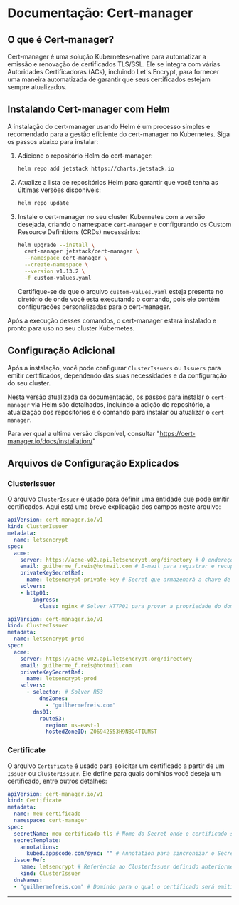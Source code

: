 # Documentação: Cert-manager

## O que é Cert-manager?

Cert-manager é uma solução Kubernetes-native para automatizar a emissão e renovação de certificados TLS/SSL. Ele se integra com várias Autoridades Certificadoras (ACs), incluindo Let's Encrypt, para fornecer uma maneira automatizada de garantir que seus certificados estejam sempre atualizados.

## Instalando Cert-manager com Helm

A instalação do cert-manager usando Helm é um processo simples e recomendado para a gestão eficiente do cert-manager no Kubernetes. Siga os passos abaixo para instalar:

1. Adicione o repositório Helm do cert-manager:

   ```bash
   helm repo add jetstack https://charts.jetstack.io
   ```

2. Atualize a lista de repositórios Helm para garantir que você tenha as últimas versões disponíveis:

   ```bash
   helm repo update
   ```

3. Instale o cert-manager no seu cluster Kubernetes com a versão desejada, criando o namespace `cert-manager` e configurando os Custom Resource Definitions (CRDs) necessários:

   ```bash
   helm upgrade --install \
     cert-manager jetstack/cert-manager \
     --namespace cert-manager \
     --create-namespace \
     --version v1.13.2 \
     -f custom-values.yaml
   ```

   Certifique-se de que o arquivo `custom-values.yaml` esteja presente no diretório de onde você está executando o comando, pois ele contém configurações personalizadas para o cert-manager.

Após a execução desses comandos, o cert-manager estará instalado e pronto para uso no seu cluster Kubernetes.

## Configuração Adicional

Após a instalação, você pode configurar `ClusterIssuers` ou `Issuers` para emitir certificados, dependendo das suas necessidades e da configuração do seu cluster.

Nesta versão atualizada da documentação, os passos para instalar o `cert-manager` via Helm são detalhados, incluindo a adição do repositório, a atualização dos repositórios e o comando para instalar ou atualizar o `cert-manager`.

Para ver qual a ultima versão disponível, consultar "https://cert-manager.io/docs/installation/"


## Arquivos de Configuração Explicados

### ClusterIssuer

O arquivo `ClusterIssuer` é usado para definir uma entidade que pode emitir certificados. Aqui está uma breve explicação dos campos neste arquivo:

```yaml
apiVersion: cert-manager.io/v1
kind: ClusterIssuer
metadata:
  name: letsencrypt
spec:
  acme:
    server: https://acme-v02.api.letsencrypt.org/directory # O endereço do servidor ACME
    email: guilherme_f.reis@hotmail.com # E-mail para registrar e recuperar credenciais perdidas
    privateKeySecretRef:
      name: letsencrypt-private-key # Secret que armazenará a chave de conta ACME
    solvers:
    - http01:
        ingress:
          class: nginx # Solver HTTP01 para provar a propriedade do domínio usando o ingress controller nginx
```

```yaml
apiVersion: cert-manager.io/v1
kind: ClusterIssuer
metadata:
  name: letsencrypt-prod
spec:
  acme:
    server: https://acme-v02.api.letsencrypt.org/directory
    email: guilherme_f.reis@hotmail.com
    privateKeySecretRef:
      name: letsencrypt-prod
    solvers:
      - selector: # Solver R53
          dnsZones:
            - "guilhermefreis.com"
        dns01:
          route53:
            region: us-east-1
            hostedZoneID: Z06942553H9NBQ4TIUM5T
```

### Certificate

O arquivo `Certificate` é usado para solicitar um certificado a partir de um `Issuer` ou `ClusterIssuer`. Ele define para quais domínios você deseja um certificado, entre outros detalhes:

```yaml
apiVersion: cert-manager.io/v1
kind: Certificate
metadata:
  name: meu-certificado
  namespace: cert-manager
spec:
  secretName: meu-certificado-tls # Nome do Secret onde o certificado será armazenado
  secretTemplate:
    annotations:
      kubed.appscode.com/sync: "" # Annotation para sincronizar o Secret com Kubed
  issuerRef:
    name: letsencrypt # Referência ao ClusterIssuer definido anteriormente
    kind: ClusterIssuer
  dnsNames:
  - "guilhermefreis.com" # Domínio para o qual o certificado será emitido
```

---
